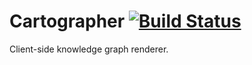 # Cartographer [![Build Status](https://travis-ci.org/knowledge-map/cartographer.svg?branch=master)](https://travis-ci.org/knowledge-map/cartographer)

Client-side knowledge graph renderer.
